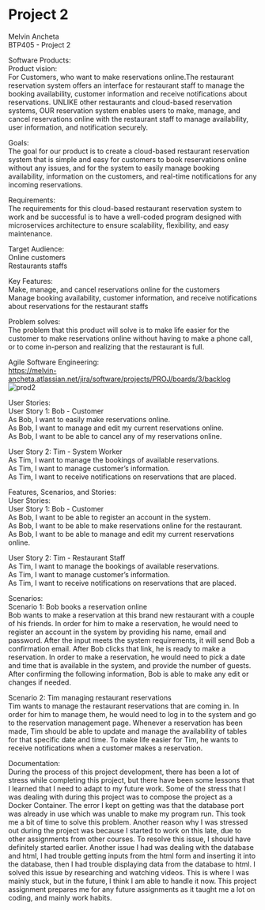 # Project 2
Melvin Ancheta  <br />
BTP405 - Project 2  <br />

Software Products:  <br />
Product vision:  <br />
For Customers, who want to make reservations online.The restaurant reservation system offers an interface for restaurant staff to manage the booking availability, customer information and receive notifications about reservations. UNLIKE other restaurants and cloud-based reservation systems, OUR reservation system enables users to make, manage, and cancel reservations online with the restaurant staff to manage availability, user information, and notification securely.  <br />

Goals:  <br />
The goal for our product is to create a cloud-based restaurant reservation system that is simple and easy for customers to book reservations online without any issues, and for the system to easily manage booking availability, information on the customers, and real-time notifications for any incoming reservations. <br />

Requirements: <br />
The requirements for this cloud-based restaurant reservation system to work and be successful is to have a well-coded program designed with microservices architecture to ensure scalability, flexibility, and easy maintenance. <br />

Target Audience: <br />
Online customers <br />
Restaurants staffs <br />

Key Features: <br />
Make, manage, and cancel reservations online for the customers <br />
Manage booking availability, customer information, and receive notifications about reservations for the restaurant staffs <br />

Problem solves: <br />
The problem that this product will solve is to make life easier for the customer to make reservations online without having to make a phone call, or to come in-person and realizing that the restaurant is full. <br />

Agile Software Engineering: <br />
https://melvin-ancheta.atlassian.net/jira/software/projects/PROJ/boards/3/backlog
![prod2](https://github.com/MeltinHD/project2/assets/63826309/311a3938-2ed3-4e31-88fa-e7fb34a9a78c)

User Stories: <br />
User Story 1: Bob - Customer <br />
As Bob, I want to easily make reservations online. <br />
As Bob, I want to manage and edit my current reservations online. <br />
As Bob, I want to be able to cancel any of my reservations online. <br />

User Story 2: Tim - System Worker <br />
As Tim, I want to manage the bookings of available reservations. <br />
As Tim, I want to manage customer’s information. <br />
As Tim, I want to receive notifications on reservations that are placed. <br />

Features, Scenarios, and Stories: <br />
User Stories: <br />
User Story 1: Bob - Customer <br />
As Bob, I want to be able to register an account in the system. <br />
As Bob, I want to be able to make reservations online for the restaurant. <br />
As Bob, I want to be able to manage and edit my current reservations online. <br />

User Story 2: Tim - Restaurant Staff <br />
As Tim, I want to manage the bookings of available reservations. <br />
As Tim, I want to manage customer’s information. <br />
As Tim, I want to receive notifications on reservations that are placed. <br />

Scenarios: <br />
Scenario 1: Bob books a reservation online <br />
Bob wants to make a reservation at this brand new restaurant with a couple of his friends. In order for him to make a reservation, he would need to register an account in the system by providing his name, email and password. After the input meets the system requirements, it will send Bob a confirmation email. After Bob clicks that link, he is ready to make a reservation. In order to make a reservation, he would need to pick a date and time that is available in the system, and provide the number of guests. After confirming the following information, Bob is able to make any edit or changes if needed. <br />

Scenario 2: Tim managing restaurant reservations <br />
Tim wants to manage the restaurant reservations that are coming in. In order for him to manage them, he would need to log in to the system and go to the reservation management page. Whenever a reservation has been made, Tim should be able to update and manage the availability of tables for that specific date and time. To make life easier for Tim, he wants to receive notifications when a customer makes a reservation. <br />

Documentation: <br />
During the process of this project development, there has been a lot of stress while completing this project, but there have been some lessons that I learned that I need to adapt to my future work. Some of the stress that I was dealing with during this project was to compose the project as a Docker Container. The error I kept on getting was that the database port was already in use which was unable to make my program run. This took me a bit of time to solve this problem. Another reason why I was stressed out during the project was because I started to work on this late, due to other assignments from other courses. To resolve this issue, I should have definitely started earlier. Another issue I had was dealing with the database and html, I had trouble getting inputs from the html form and inserting it into the database, then I had trouble displaying data from the database to html. I solved this issue by researching and watching videos. This is where I was mainly stuck, but in the future, I think I am able to handle it now. This project assignment prepares me for any future assignments as it taught me a lot on coding, and mainly work habits. <br />
